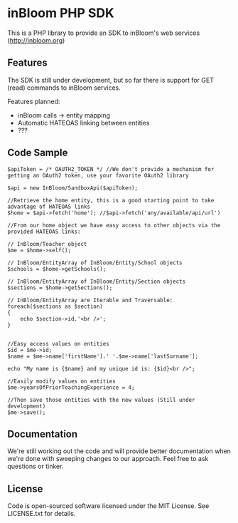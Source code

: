 inBloom PHP SDK
===============

This is a PHP library to provide an SDK to inBloom's web services (http://inbloom.org)

Features
--------

The SDK is still under development, but so far there is support for GET (read) commands to inBloom services.

Features planned:
 * inBloom calls -> entity mapping
 * Automatic HATEOAS linking between entities
 * ???

Code Sample
-----------

    $apiToken = /* OAUTH2_TOKEN */ //We don't provide a mechanism for getting an OAuth2 token, use your favorite OAuth2 library

    $api = new InBloom/SandboxApi($apiToken);

    //Retrieve the home entity, this is a good starting point to take advantage of HATEOAS links
    $home = $api->fetch('home'); //$api->fetch('any/available/api/url')

    //From our home object we have easy access to other objects via the provided HATEOAS links:

    // InBloom/Teacher object
    $me = $home->self();

    // InBloom/EntityArray of InBloom/Entity/School objects
    $schools = $home->getSchools();

    // InBloom/EntityArray of InBloom/Entity/Section objects
    $sections = $home->getSections();

    // InBloom/EntityArray are Iterable and Traversable:
    foreach($sections as $section)
    {
        echo $section->id.'<br />';
    }


    //Easy access values on entities
    $id = $me->id;
    $name = $me->name['firstName'].' '.$me->name['lastSurname'];

    echo "My name is {$name} and my unique id is: {$id}<br />";

    //Easily modify values on entities
    $me->yearsOfPriorTeachingExperience = 4;

    //Then save those entities with the new values (Still under development)
    $me->save();

Documentation
-------------

We're still working out the code and will provide better documentation when we're done with sweeping changes to our approach.  Feel free to ask questions or tinker.

License
-------

Code is open-sourced software licensed under the MIT License.  See LICENSE.txt for details.



